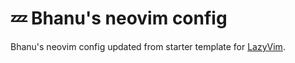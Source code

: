 # 💤 Bhanu's neovim config

Bhanu's neovim config updated from starter template for [LazyVim](https://github.com/LazyVim/LazyVim).

